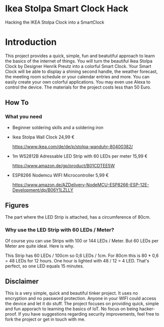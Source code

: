 # Ikea Stolpa Smart Clock Hack
Hacking the IKEA Stolpa Clock into a SmartClock

# Introduction
This project provides a quick, simple, fun and beatutiful approach to learn the basics of the internet of things. You will turn the beautiful Ikea Stolpa Clock by Designer Henrik Preutz into a colorful Smart Clock. Your Smart Clock will be able to display a shining second handle, the weather forecast, the meeting room schedule or your calendar entries and more. You can easily create your own colorful applications. You may even use Alexa to control the device. The materials for the project costs less than 50 Euro.

## How To
### What you need

- Beginner soldering skills and a soldering iron

- Ikea Stolpa Wall Clock 24,99 €

  https://www.ikea.com/de/de/p/stolpa-wanduhr-80400382/
  
- 1m WS2812B Adressable LED Strip with 60 LEDs per meter 15,99 €
  
  https://www.amazon.de/gp/product/B01CDTEE5W

- ESP8266 Nodemcu WIFI Microcontroller 5,99 €
  
  https://www.amazon.de/AZDelivery-NodeMCU-ESP8266-ESP-12E-Development/dp/B06Y1LZLLY

## Figures
The part where the LED Strip is attached, has a circumference of 80cm.

### Why use the LED Strip with 60 LEDs / Meter?
Of course you can use Strips with 100 or 144 LEDs / Meter. But 60 LEDs per Meter are quite ideal. Here is why.

This Strip has 60 LEDs / 100cm so 0,6 LEDs / 1cm.
For 80cm this is 80 * 0,6 = 48 LEDs for 12 hours.
One hour is lighted with 48 / 12 = 4 LED.
That's perfect, so one LED equals 15 minutes.

## Disclaimer
This is a very simple, quick and beautiful tinker project. It uses no encryption and no password protection. Anyone in your WIFI could access the device and let it do stuff. The project focuses on providing quick, simple and fun apporach to learning the basics of IoT. No focus on being hacker-proof. If you have suggestions regarding security improvements, feel free to fork the project or get in touch with me.
